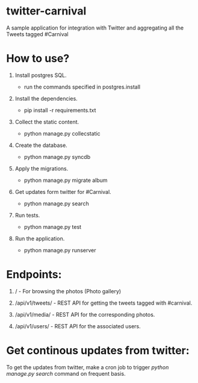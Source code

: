 twitter-carnival
================

A sample application for integration with Twitter and aggregating all the Tweets tagged #Carnival


How to use?
============
1. Install postgres SQL.
    * run the commands specified in postgres.install

2. Install the dependencies.
    * pip install -r requirements.txt

3. Collect the static content.
    * python manage.py collecstatic

4. Create the database.
    * python manage.py syncdb

5. Apply the migrations.
    * python manage.py migrate album
  
6. Get updates form twitter for #Carnival.
    * python manage.py search

7. Run tests.
    * python manage.py test

8. Run the application.
    * python manage.py runserver



Endpoints:
==============

1. / - For browsing the photos (Photo gallery)

2. /api/v1/tweets/ - REST API for getting the tweets tagged with #carnival.

3. /api/v1/media/  - REST API for the corresponding photos.

4. /api/v1/users/  - REST API for the associated users.



Get continous updates from twitter:
====================================

To get the updates from twitter, make a cron job to trigger *_python manage.py search_* command on frequent basis.
